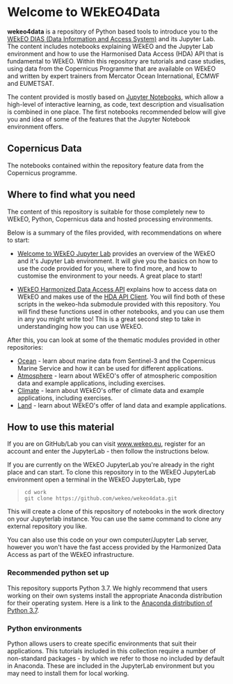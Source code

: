 # Welcome to WEkEO4Data

**wekeo4data** is a repository of Python based tools to introduce you to the [WEkEO DIAS (Data Information
and Access System)](https://wekeo.eu/) and its Jupyter Lab. The content includes notebooks explaining WEkEO and the Jupyter Lab environment and
how to use the Harmonised Data Access (HDA) API that is fundamental to WEkEO. Within this repository are 
tutorials and case studies, using data from the Copernicus Programme that are available on WEkEO and written by expert trainers
from Mercator Ocean International, ECMWF and EUMETSAT.

The content provided is mostly based on [Jupyter Notebooks](https://jupyter.org/), which allow
a high-level of interactive learning, as code, text description and visualisation 
is combined in one place. The first notebooks recommended below will give you and idea of some 
of the features that the Jupyter Notebook environment offers. 

## Copernicus Data
The notebooks contained within the repository feature data from the Copernicus programme. 

## Where to find what you need
The content of this repository is suitable for those completely new to WEkEO, Python, Copernicus data
and hosted processing environments.

Below is a summary of the files provided, with recommendations on where to start:

* [Welcome to WEkEO Jupyter Lab](https://github.com/wekeo/wekeo4data/blob/main/welcome_to_wekeo_jupyterlab.ipynb) provides an overview of the WEkEO and it's Jupyter Lab environment. It will give you the basics on how to use the code provided for you, where to find more, and how to customise the environment to your needs. A great place to start! 

* [WEkEO Harmonized Data Access API](https://github.com/wekeo/wekeo4data/blob/main/wekeo-hda/wekeo_harmonised_data_access_api.ipynb) explains how to access data on WEkEO and
makes use of the [HDA API Client](https://github.com/ecmwf/hda). You will find both of these scripts in the wekeo-hda submodule provided with this repository. You will find these functions used in other notebooks, and you can use them in any you might write too! This is a great second step to take in understandinging how you can use WEkEO.

After this, you can look at some of the thematic modules provided in other repositories:

* [Ocean](https://github.com/wekeo/wekeo4oceans) - learn about marine data from Sentinel-3 and the Copernicus Marine Service and how it can be used for different applications.
* [Atmosphere](https://github.com/wekeo/wekeo4atmosphere) - learn about WEkEO's offer of atmospheric composition data and example applications, including exercises.
* [Climate](https://github.com/wekeo/wekeo4climate) - learn about WEkEO's offer of climate data and example applications, including exercises.
* [Land](https://github.com/wekeo/wekeo4land) - learn about WEkEO's offer of land data and example applications.

## How to use this material

If you are on GitHub/Lab you can visit www.wekeo.eu, register for an account and enter the JupyterLab - then follow the instructions below. 

If you are currently on the WEkEO JupyterLab you're already in the right place and can start. To clone this repository in to the WEkEO JupyterLab environment open a terminal in the WEkEO JupyterLab, type 
  > `cd work`<br>
  > `git clone https://github.com/wekeo/wekeo4data.git`<br> 
 
 This will create a clone of this repository of notebooks in the work directory on your Jupyterlab instance. You can use the same command to clone any external repository you like.

You can also use this code on your own computer/Jupyter Lab server, however you won't have the fast access provided by the Harmonized Data Access as part of the WEkEO infrastructure.


### Recommended python set up

This repository supports Python 3.7. We highly recommend that users working on their own systems install the appropriate Anaconda distribution for their operating system. Here is a link to the [Anaconda distribution of Python 3.7](https://www.anaconda.com/products/individual).

### Python environments

Python allows users to create specific environments that suit their applications. 
This tutorials included in this collection require a number of non-standard 
packages - by which we refer to those no included by default in Anaconda. These are included in the JupyterLab environment but you may need to install them for local working.




